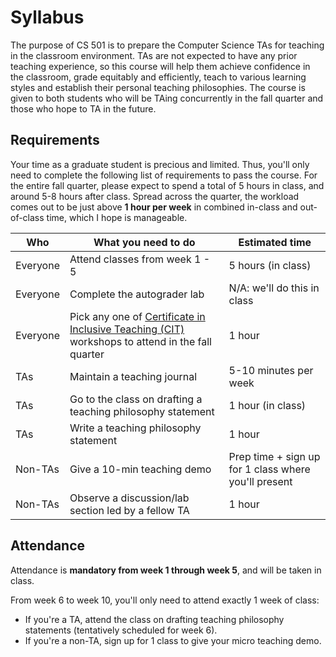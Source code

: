 # Syllabus

The purpose of CS 501 is to prepare the Computer Science TAs for teaching in the classroom environment. TAs are not expected to have any prior teaching experience, so this course will help them achieve confidence in the classroom, grade equitably and efficiently, teach to various learning styles and establish their personal teaching philosophies. The course is given to both students who will be TAing concurrently in the fall quarter and those who hope to TA in the future.



## Requirements

Your time as a graduate student is precious and limited. Thus, you'll only need to complete the following list of requirements to pass the course. For the entire fall quarter, please expect to spend a total of 5 hours in class, and around 5-8 hours after class. Spread across the quarter, the workload comes out to be just above **1 hour per week** in combined in-class and out-of-class time, which I hope is manageable.

| Who      | What you need to do                                                                                                                                                   | Estimated time                                       |
| -------- | --------------------------------------------------------------------------------------------------------------------------------------------------------------------- | ---------------------------------------------------- |
| Everyone | Attend classes from week 1 - 5                                                                                                                                        | 5 hours (in class)                                   |
| Everyone | Complete the autograder lab                                                                                                                                           | N/A: we'll do this in class                          |
| Everyone | Pick any one of [Certificate in Inclusive Teaching (CIT)](https://otl.ucsb.edu/graduate-students/ta-certificate-programs/cit) workshops to attend in the fall quarter | 1 hour                                               |
| TAs      | Maintain a teaching journal                                                                                                                                           | 5-10 minutes per week                                |
| TAs      | Go to the class on drafting a teaching philosophy statement                                                                                                           | 1 hour (in class)                                    |
| TAs      | Write a teaching philosophy statement                                                                                                                                 | 1 hour                                               |
| Non-TAs  | Give a 10-min teaching demo                                                                                                                                           | Prep time + sign up for 1 class where you'll present |
| Non-TAs  | Observe a discussion/lab section led by a fellow TA                                                                                                                   | 1 hour                                               |

## Attendance
Attendance is **mandatory from week 1 through week 5**, and will be taken in class. 

From week 6 to week 10, you'll only need to attend exactly 1 week of class:
- If you're a TA, attend the class on drafting teaching philosophy statements (tentatively scheduled for week 6).
- If you're a non-TA, sign up for 1 class to give your micro teaching demo.